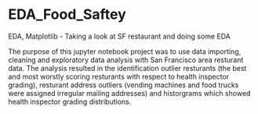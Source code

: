 # EDA_Food_Saftey
EDA, Matplotlib - Taking a look at SF restaurant and doing some EDA

The purpose of this jupyter notebook project was to use data importing, cleaning and exploratory data analysis with San Francisco area resturant data. The analysis resulted in the identification 
outlier resturants (the best and most worstly scoring resturants with respect to health inspector grading), resturant address outliers (vending machines and food trucks were 
assigned irregular mailing addresses) and historgrams which showed health inspector grading distributions.  

